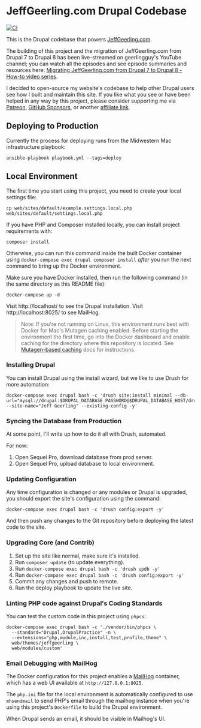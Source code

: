 # JeffGeerling.com Drupal Codebase

[![CI](https://github.com/geerlingguy/jeffgeerling-com/workflows/CI/badge.svg?branch=master&event=push)](https://github.com/geerlingguy/jeffgeerling-com/actions?query=workflow%3ACI)

This is the Drupal codebase that powers [JeffGeerling.com](https://www.jeffgeerling.com).

The building of this project and the migration of JeffGeerling.com from Drupal 7 to Drupal 8 has been live-streamed on geerlingguy's YouTube channel; you can watch all the episodes and see episode summaries and resources here: [Migrating JeffGeerling.com from Drupal 7 to Drupal 8 - How-to video series](https://www.jeffgeerling.com/blog/2020/migrating-jeffgeerlingcom-drupal-7-drupal-8-how-video-series).

I decided to open-source my website's codebase to help other Drupal users see how I built and maintain this site. If you like what you see or have been helped in any way by this project, please consider supporting me via [Patreon](https://www.patreon.com/geerlingguy), [GitHub Sponsors](https://github.com/sponsors/geerlingguy), or another [affiliate link](https://www.jeffgeerling.com/affiliates).

## Deploying to Production

Currently the process for deploying runs from the Midwestern Mac infrastructure playbook:

    ansible-playbook playbook.yml --tags=deploy

## Local Environment

The first time you start using this project, you need to create your local settings file:

    cp web/sites/default/example.settings.local.php web/sites/default/settings.local.php

If you have PHP and Composer installed locally, you can install project requirements with:

    composer install

Otherwise, you can run this command inside the built Docker container using `docker-compose exec drupal composer install` _after_ you run the next command to bring up the Docker environment.

Make sure you have Docker installed, then run the following command (in the same directory as this README file):

    docker-compose up -d

Visit http://localhost/ to see the Drupal installation. Visit http://localhost:8025/ to see MailHog.

> Note: If you're not running on Linux, this environment runs best with Docker for Mac's Mutagen caching enabled. Before starting the environment the first time, go into the Docker dashboard and enable caching for the directory where this repository is located. See [Mutagen-based caching](https://docs.docker.com/docker-for-mac/mutagen-caching/) docs for instructions.

### Installing Drupal

You can install Drupal using the install wizard, but we like to use Drush for more automation:

    docker-compose exec drupal bash -c 'drush site:install minimal --db-url="mysql://drupal:$DRUPAL_DATABASE_PASSWORD@$DRUPAL_DATABASE_HOST/drupal" --site-name="Jeff Geerling" --existing-config -y'

### Syncing the Database from Production

At some point, I'll write up how to do it all with Drush, automated.

For now:

  1. Open Sequel Pro, download database from prod server.
  2. Open Sequel Pro, upload database to local environment.

### Updating Configuration

Any time configuration is changed or any modules or Drupal is upgraded, you should export the site's configuration using the command:

    docker-compose exec drupal bash -c 'drush config:export -y'

And then push any changes to the Git repository before deploying the latest code to the site.

### Upgrading Core (and Contrib)

  1. Set up the site like normal, make sure it's installed.
  2. Run `composer update` (to update everything).
  3. Run `docker-compose exec drupal bash -c 'drush updb -y'`
  4. Run `docker-compose exec drupal bash -c 'drush config:export -y'`
  5. Commit any changes and push to remote.
  6. Run the deploy playbook to update the live site.

### Linting PHP code against Drupal's Coding Standards

You can test the custom code in this project using `phpcs`:

    docker-compose exec drupal bash -c './vendor/bin/phpcs \
      --standard="Drupal,DrupalPractice" -n \
      --extensions="php,module,inc,install,test,profile,theme" \
      web/themes/jeffgeerling \
      web/modules/custom'

### Email Debugging with MailHog

The Docker configuration for this project enables a [MailHog](https://github.com/mailhog/MailHog) container, which has a web UI available at `http://127.0.0.1:8025`.

The `php.ini` file for the local environment is automatically configured to use `mhsendmail` to send PHP's email through the mailhog instance when you're using this project's `Dockerfile` to build the Drupal environment.

When Drupal sends an email, it should be visible in Mailhog's UI.
